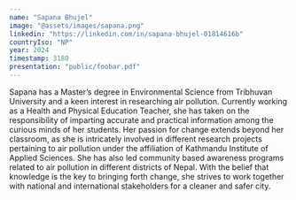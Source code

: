 ```yaml
---
name: "Sapana Bhujel"
image: "@assets/images/sapana.png"
linkedin: "https://linkedin.com/in/sapana-bhujel-01814616b"
countryIso: "NP"
year: 2024
timestamp: 3180
presentation: "public/foobar.pdf"
---
```


Sapana has a Master’s degree in Environmental Science from Tribhuvan University and a keen interest in researching air pollution. Currently working as a Health and Physical Education Teacher, she has taken on the responsibility of imparting accurate and practical information among the curious minds of her students. Her passion for change extends beyond her classroom, as she is intricately involved in different research projects pertaining to air pollution under the affiliation of Kathmandu Institute of Applied Sciences. She has also led community based awareness programs related to air pollution in different districts of Nepal. With the belief that knowledge is the key to bringing forth change, she strives to work together with national and international stakeholders for a cleaner and safer city.
